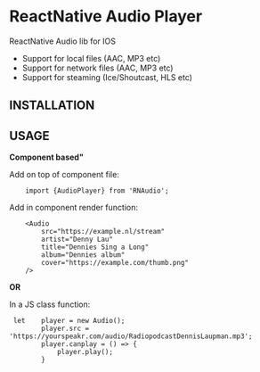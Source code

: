 # ReactNative Audio Player #

ReactNative Audio lib for IOS

- Support for local files (AAC, MP3 etc)
- Support for network files (AAC, MP3 etc)
- Support for steaming (Ice/Shoutcast, HLS etc) 


## INSTALLATION ##


## USAGE ##

**Component based"**

Add on top of component file:

```
    import {AudioPlayer} from 'RNAudio';
```


Add in component render function:

```
    <Audio 
        src="https://example.nl/stream" 
        artist="Denny Lau"
        title="Dennies Sing a Long"
        album="Dennies album"
        cover="https://example.com/thumb.png"
    />
```

**OR**

In a JS class function:

```
 let    player = new Audio();
        player.src = 'https://yourspeakr.com/audio/RadiopodcastDennisLaupman.mp3';
        player.canplay = () => {
            player.play();
        }

```
